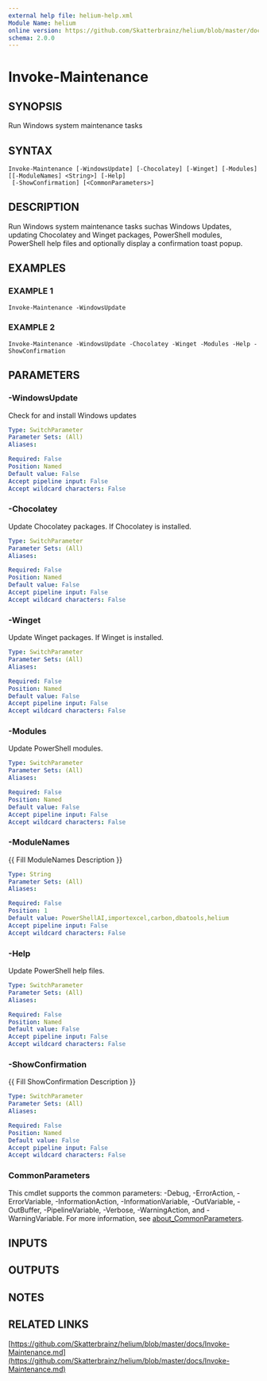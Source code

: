 ```yaml
---
external help file: helium-help.xml
Module Name: helium
online version: https://github.com/Skatterbrainz/helium/blob/master/docs/Invoke-Maintenance.md
schema: 2.0.0
---
```


# Invoke-Maintenance

## SYNOPSIS
Run Windows system maintenance tasks

## SYNTAX

```
Invoke-Maintenance [-WindowsUpdate] [-Chocolatey] [-Winget] [-Modules] [[-ModuleNames] <String>] [-Help]
 [-ShowConfirmation] [<CommonParameters>]
```

## DESCRIPTION
Run Windows system maintenance tasks suchas Windows Updates, updating
Chocolatey and Winget packages, PowerShell modules, PowerShell help files
and optionally display a confirmation toast popup.

## EXAMPLES

### EXAMPLE 1
```
Invoke-Maintenance -WindowsUpdate
```

### EXAMPLE 2
```
Invoke-Maintenance -WindowsUpdate -Chocolatey -Winget -Modules -Help -ShowConfirmation
```

## PARAMETERS

### -WindowsUpdate
Check for and install Windows updates

```yaml
Type: SwitchParameter
Parameter Sets: (All)
Aliases:

Required: False
Position: Named
Default value: False
Accept pipeline input: False
Accept wildcard characters: False
```

### -Chocolatey
Update Chocolatey packages.
If Chocolatey is installed.

```yaml
Type: SwitchParameter
Parameter Sets: (All)
Aliases:

Required: False
Position: Named
Default value: False
Accept pipeline input: False
Accept wildcard characters: False
```

### -Winget
Update Winget packages.
If Winget is installed.

```yaml
Type: SwitchParameter
Parameter Sets: (All)
Aliases:

Required: False
Position: Named
Default value: False
Accept pipeline input: False
Accept wildcard characters: False
```

### -Modules
Update PowerShell modules.

```yaml
Type: SwitchParameter
Parameter Sets: (All)
Aliases:

Required: False
Position: Named
Default value: False
Accept pipeline input: False
Accept wildcard characters: False
```

### -ModuleNames
{{ Fill ModuleNames Description }}

```yaml
Type: String
Parameter Sets: (All)
Aliases:

Required: False
Position: 1
Default value: PowerShellAI,importexcel,carbon,dbatools,helium
Accept pipeline input: False
Accept wildcard characters: False
```

### -Help
Update PowerShell help files.

```yaml
Type: SwitchParameter
Parameter Sets: (All)
Aliases:

Required: False
Position: Named
Default value: False
Accept pipeline input: False
Accept wildcard characters: False
```

### -ShowConfirmation
{{ Fill ShowConfirmation Description }}

```yaml
Type: SwitchParameter
Parameter Sets: (All)
Aliases:

Required: False
Position: Named
Default value: False
Accept pipeline input: False
Accept wildcard characters: False
```

### CommonParameters
This cmdlet supports the common parameters: -Debug, -ErrorAction, -ErrorVariable, -InformationAction, -InformationVariable, -OutVariable, -OutBuffer, -PipelineVariable, -Verbose, -WarningAction, and -WarningVariable. For more information, see [about_CommonParameters](http://go.microsoft.com/fwlink/?LinkID=113216).

## INPUTS

## OUTPUTS

## NOTES

## RELATED LINKS

[https://github.com/Skatterbrainz/helium/blob/master/docs/Invoke-Maintenance.md](https://github.com/Skatterbrainz/helium/blob/master/docs/Invoke-Maintenance.md)

